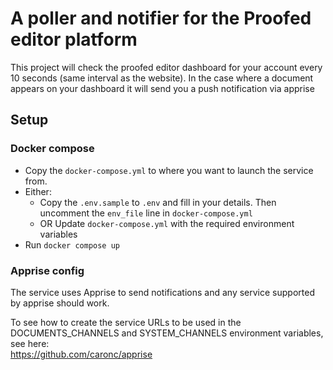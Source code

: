# A poller and notifier for the Proofed editor platform

This project will check the proofed editor dashboard for your account every 10 seconds (same interval as the website).
In the case where a document appears on your dashboard it will send you a push notification via apprise

## Setup

### Docker compose

- Copy the `docker-compose.yml` to where you want to launch the service from.
- Either:
  - Copy the `.env.sample` to `.env` and fill in your details. Then uncomment the `env_file` line in `docker-compose.yml`
  - OR Update `docker-compose.yml` with the required environment variables
- Run `docker compose up`

### Apprise config

The service uses Apprise to send notifications and any service supported by apprise should work.

To see how to create the service URLs to be used in the DOCUMENTS_CHANNELS and SYSTEM_CHANNELS environment variables, see here:  
https://github.com/caronc/apprise
